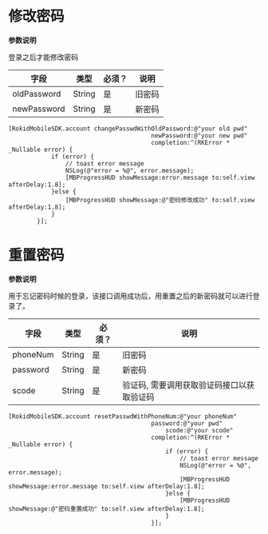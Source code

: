 # 修改密码

**参数说明**

登录之后才能修改密码

| 字段    | 类型   | 必须？| 说明 |
| ------ | ----- | ----- | ----- |
| oldPassword | String | 是 | 旧密码 |
| newPassword | String | 是 | 新密码 |

```objc
[RokidMobileSDK.account changePasswdWithOldPassword:@"your old pwd"  
                                        newPassword:@"your new pwd" 
                                        completion:^(RKError * _Nullable error) {
            if (error) {
                // toast error message
                NSLog(@"error = %@", error.message);
                [MBProgressHUD showMessage:error.message to:self.view afterDelay:1.8];
            }else {
                [MBProgressHUD showMessage:@"密码修改成功" to:self.view afterDelay:1.8];
            }
        }];
```


# 重置密码

**参数说明**

用于忘记密码时候的登录，该接口调用成功后，用重置之后的新密码就可以进行登录了。

| 字段    | 类型   | 必须？| 说明 |
| ------ | ----- | ----- | ----- |
| phoneNum | String | 是 | 旧密码 |
| password | String | 是 | 新密码 |
| scode | String | 是 | 验证码, 需要调用获取验证码接口以获取验证码 |

```objc
[RokidMobileSDK.account resetPasswdWithPhoneNum:@"your phoneNum"
                                        password:@"your pwd"
                                            scode:@"your scode"
                                        completion:^(RKError * _Nullable error) {
                                            if (error) {
                                                // toast error message
                                                NSLog(@"error = %@", error.message);
                                                [MBProgressHUD showMessage:error.message to:self.view afterDelay:1.8];
                                            }else {
                                                [MBProgressHUD showMessage:@"密码重置成功" to:self.view afterDelay:1.8];
                                            }
                                        }];
```